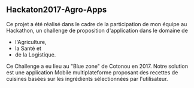 ## Hackaton2017-Agro-Apps
Ce projet a été réalisé dans le cadre de la participation de mon équipe au Hackathon, un challenge de proposition d'application dans le domaine de 
- l'Agriculture, 
- la Santé et 
- de la Logistique. 

Ce Challenge a eu lieu au "Blue zone" de Cotonou en 2017. 
Notre solution est une application Mobile multiplateforme proposant des recettes de cuisines basées sur les ingrédients sélectionnées par l'utilisateur.
